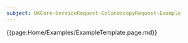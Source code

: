 ```yaml
---
subject: UKCore-ServiceRequest-ColonoscopyRequest-Example
---
```

{{page:Home/Examples/ExampleTemplate.page.md}}